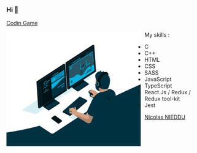 ### Hi 👋
[Codin Game](https://www.codingame.com/profile/483153482d024ace59b7a1d5747b560c6730432)  
  
  <img align="right" style="float: left; margin-right: 10px;" alt="GIF illustration github nnieddu" src="https://github.com/nnieddu/nnieddu/blob/main/code.gif" width="350" height="300" />
    
My skills :
* C
* C++
* HTML
* CSS
* SASS
* JavaScript
* TypeScript
* React.Js / Redux / Redux tool-kit
* Jest
<!-- ![](https://visitor-badge.laobi.icu/badge?page_id=nnieddu) -->


<div class="badge-base LI-profile-badge" data-locale="fr_FR" data-size="large" data-theme="dark" data-type="VERTICAL" data-vanity="nicolas-nieddu-71406b192" data-version="v1"><a class="badge-base__link LI-simple-link" href="https://fr.linkedin.com/in/nicolas-nieddu-71406b192?trk=profile-badge">Nicolas NIEDDU</a></div>
              

